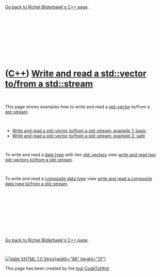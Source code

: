 

[Go back to Richel Bilderbeek's C++ page](Cpp.htm).

 

 

 

 

 

([C++](Cpp.htm)) [Write and read a std::vector to/from a std::stream](CppVectorToStream.htm)
============================================================================================

 

This page shows examples how to write and read a
[std::vector](CppVector.htm) to/from a [std::stream](CppStream.htm).

 

-   [Write and read a std::vector to/from a std::stream: example 1:
    basic](CppVectorToStreamExample1.htm)
-   [Write and read a std::vector to/from a std::stream: example 2:
    safe](CppVectorToStreamExample2.htm)

 

To write and read a [data type](CppDataType.htm) with two
[std::vectors](CppVector.htm) view [write and read two std::vectors
to/from a std::stream](CppVectorsToStream.htm).

 

To write and read a [composite data type](CppCompositeDataType.htm) view
[write and read a composite data type to/from a
std::stream](CppCompositeDataTypeToStream.htm).

 

 

 

 

 

[Go back to Richel Bilderbeek's C++ page](Cpp.htm).



 

[![Valid XHTML 1.0 Strict](valid-xhtml10.png){width="88"
height="31"}](http://validator.w3.org/check?uri=referer)

This page has been created by the [tool](Tools.htm)
[CodeToHtml](ToolCodeToHtml.htm)
